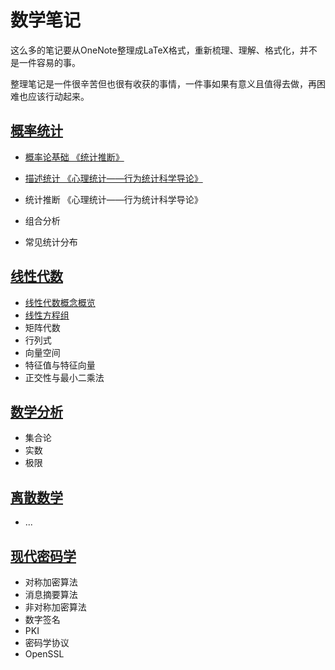 # 数学笔记

这么多的笔记要从OneNote整理成LaTeX格式，重新梳理、理解、格式化，并不是一件容易的事。

整理笔记是一件很辛苦但也很有收获的事情，一件事如果有意义且值得去做，再困难也应该行动起来。



## [概率统计](stat/)

* [概率论基础	《统计推断》](stat/probability-intro.md)


* [描述统计 《心理统计——行为统计科学导论》](stat/descriptive-statistics.md)
* 统计推断  《心理统计——行为统计科学导论》
* 组合分析
* 常见统计分布



## [线性代数](linalg/)

* [线性代数概念概览](linalg/linalg-concept.md)
* [线性方程组](linalg/linear-equations.md)
* 矩阵代数
* 行列式
* 向量空间
* 特征值与特征向量
* 正交性与最小二乘法



## [数学分析](ana/)

* 集合论
* 实数
* 极限



## [离散数学](discrete/)

* ...



## [现代密码学](crypt/)

* 对称加密算法
* 消息摘要算法
* 非对称加密算法
* 数字签名
* PKI
* 密码学协议
* OpenSSL